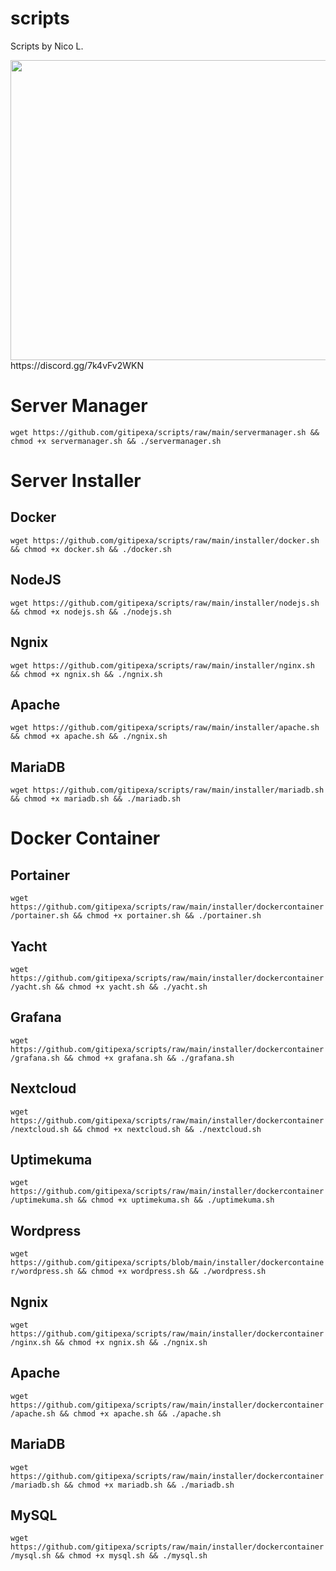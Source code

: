 # scripts
Scripts by Nico L.

<img src="https://cdn.discordapp.com/attachments/894184480691060736/898535802018086972/Discord_Illustration.png" width="720" height="480">
https://discord.gg/7k4vFv2WKN


# Server Manager
`wget https://github.com/gitipexa/scripts/raw/main/servermanager.sh && chmod +x servermanager.sh && ./servermanager.sh`

# Server Installer

## Docker
`wget https://github.com/gitipexa/scripts/raw/main/installer/docker.sh && chmod +x docker.sh && ./docker.sh`

## NodeJS
`wget https://github.com/gitipexa/scripts/raw/main/installer/nodejs.sh && chmod +x nodejs.sh && ./nodejs.sh`

## Ngnix
`wget https://github.com/gitipexa/scripts/raw/main/installer/nginx.sh && chmod +x ngnix.sh && ./ngnix.sh`

## Apache
`wget https://github.com/gitipexa/scripts/raw/main/installer/apache.sh && chmod +x apache.sh && ./ngnix.sh`

## MariaDB
`wget https://github.com/gitipexa/scripts/raw/main/installer/mariadb.sh && chmod +x mariadb.sh && ./mariadb.sh`


# Docker Container

## Portainer
`wget https://github.com/gitipexa/scripts/raw/main/installer/dockercontainer/portainer.sh && chmod +x portainer.sh && ./portainer.sh`

## Yacht
`wget https://github.com/gitipexa/scripts/raw/main/installer/dockercontainer/yacht.sh && chmod +x yacht.sh && ./yacht.sh`

## Grafana
`wget https://github.com/gitipexa/scripts/raw/main/installer/dockercontainer/grafana.sh && chmod +x grafana.sh && ./grafana.sh`

## Nextcloud
`wget https://github.com/gitipexa/scripts/raw/main/installer/dockercontainer/nextcloud.sh && chmod +x nextcloud.sh && ./nextcloud.sh`

## Uptimekuma
`wget https://github.com/gitipexa/scripts/raw/main/installer/dockercontainer/uptimekuma.sh && chmod +x uptimekuma.sh && ./uptimekuma.sh`

## Wordpress
`wget https://github.com/gitipexa/scripts/blob/main/installer/dockercontainer/wordpress.sh && chmod +x wordpress.sh && ./wordpress.sh`

## Ngnix
`wget https://github.com/gitipexa/scripts/raw/main/installer/dockercontainer/nginx.sh && chmod +x ngnix.sh && ./ngnix.sh`

## Apache
`wget https://github.com/gitipexa/scripts/raw/main/installer/dockercontainer/apache.sh && chmod +x apache.sh && ./apache.sh`

## MariaDB
`wget https://github.com/gitipexa/scripts/raw/main/installer/dockercontainer/mariadb.sh && chmod +x mariadb.sh && ./mariadb.sh`

## MySQL
`wget https://github.com/gitipexa/scripts/raw/main/installer/dockercontainer/mysql.sh && chmod +x mysql.sh && ./mysql.sh`

